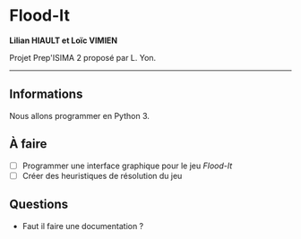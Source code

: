 # Flood-It

**Lilian HIAULT et Loïc VIMIEN**

Projet Prep'ISIMA 2 proposé par L. Yon.

---

## Informations

Nous allons programmer en Python 3.

## À faire

- [ ] Programmer une interface graphique pour le jeu *Flood-It*
- [ ] Créer des heuristiques de résolution du jeu

## Questions

- Faut il faire une documentation ?

